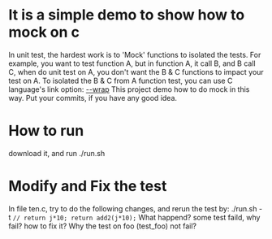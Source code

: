 # It is a simple demo to show how to mock on c
In unit test, the hardest work is to 'Mock' functions to isolated the tests. For example, you want to test function A, but in function A, it call B, and B call C, when do unit test on A, you don't want the B & C functions to impact your test on A. To isolated the B & C from A function test, you can use C language's link option: [--wrap](https://sourceware.org/binutils/docs/ld/Options.html)
This project demo how to do mock in this way. Put your commits, if you have any good idea.
# How to run
download it, and run ./run.sh 
# Modify and Fix the test
In file ten.c, try to do the following changes, and rerun the  test by:  ./run.sh -t
``
  // return j*10;
  return add2(j*10);
``
What happend? some test faild, why fail? how to fix it?
Why the test on foo (test_foo) not fail?